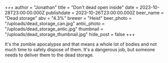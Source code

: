 +++
author = "Jonathan"
title = "Don't dead open inside"
date = 2023-10-28T23:00:00.000Z
publishdate = 2023-10-26T23:00:00.000Z
beer_name = "Dead storage"
abv = "4.3%"
brewer = "Heist"
beer_photo = "/uploads/dead_storage_can.jpg"
antic_photo = "/uploads/dead_storage_antic.jpg"
thumbnail = "/uploads/dead_storage_thumbnail.jpg"
hide_post = false
+++

It's the zombie apocalypse and that means a whole lot of bodies and not much time to safely dispose of them. It's a dangerous job, but someone needs to deliver them to the dead storage.
